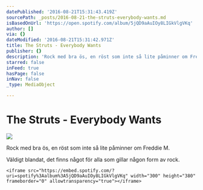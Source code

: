 ```yaml
---
datePublished: '2016-08-21T15:31:43.419Z'
sourcePath: _posts/2016-08-21-the-struts-everybody-wants.md
isBasedOnUrl: 'https://open.spotify.com/album/5jQD9aAuIOy8LIGkVlgVKq'
author: []
via: {}
dateModified: '2016-08-21T15:31:42.971Z'
title: The Struts - Everybody Wants
publisher: {}
description: 'Rock med bra ös, en röst som inte så lite påminner om Freddie M.'
starred: false
inFeed: true
hasPage: false
inNav: false
_type: MediaObject

---
```

# The Struts - Everybody Wants
![](https://the-grid-user-content.s3-us-west-2.amazonaws.com/d9f4dc6f-3d47-44c5-ad78-56db90630f5b.jpg)

Rock med bra ös, en röst som inte så lite påminner om Freddie M.

Väldigt blandat, det finns något för alla som gillar någon form av rock.

    <iframe src="https://embed.spotify.com/?uri=spotify%3Aalbum%3A5jQD9aAuIOy8LIGkVlgVKq" width="300" height="380" frameborder="0" allowtransparency="true"></iframe>